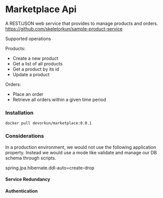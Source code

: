 # Marketplace Api 

A REST/JSON web service that provides to manage products and orders.
https://github.com/skeletorkun/sample-product-service

Supported operations

Products: 
* Create a new product
* Get a list of all products
* Get a product by its id
* Update a product

Orders:
* Place an order
* Retrieve all orders within a given time period

### Installation


```
docker pull devorkun/marketplace:0.0.1
```

### Considerations

In a production environment, we would not use the following application property.
Instead we would use a mode like validate and manage our DB schema through scripts.

spring.jpa.hibernate.ddl-auto=create-drop


#### Service Redundancy


#### Authentication
